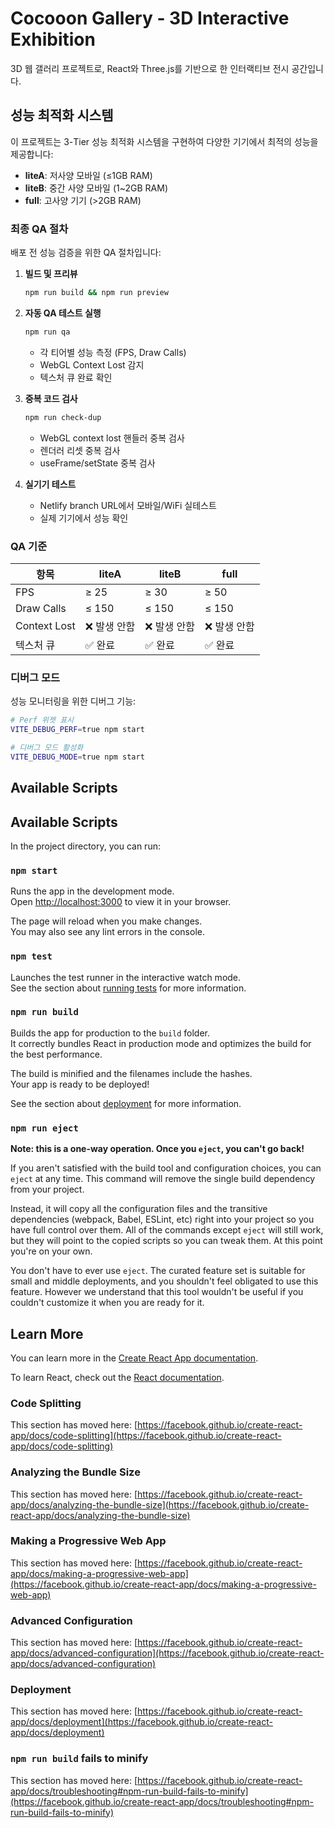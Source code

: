 # Cocooon Gallery - 3D Interactive Exhibition

3D 웹 갤러리 프로젝트로, React와 Three.js를 기반으로 한 인터랙티브 전시 공간입니다.

## 성능 최적화 시스템

이 프로젝트는 3-Tier 성능 최적화 시스템을 구현하여 다양한 기기에서 최적의 성능을 제공합니다:

- **liteA**: 저사양 모바일 (≤1GB RAM)
- **liteB**: 중간 사양 모바일 (1~2GB RAM)  
- **full**: 고사양 기기 (>2GB RAM)

### 최종 QA 절차

배포 전 성능 검증을 위한 QA 절차입니다:

1. **빌드 및 프리뷰**
   ```bash
   npm run build && npm run preview
   ```

2. **자동 QA 테스트 실행**
   ```bash
   npm run qa
   ```
   - 각 티어별 성능 측정 (FPS, Draw Calls)
   - WebGL Context Lost 감지
   - 텍스처 큐 완료 확인

3. **중복 코드 검사**
   ```bash
   npm run check-dup
   ```
   - WebGL context lost 핸들러 중복 검사
   - 렌더러 리셋 중복 검사
   - useFrame/setState 중복 검사

3. **실기기 테스트**
   - Netlify branch URL에서 모바일/WiFi 실테스트
   - 실제 기기에서 성능 확인

### QA 기준

| 항목 | liteA | liteB | full |
|------|-------|-------|------|
| FPS | ≥ 25 | ≥ 30 | ≥ 50 |
| Draw Calls | ≤ 150 | ≤ 150 | ≤ 150 |
| Context Lost | ❌ 발생 안함 | ❌ 발생 안함 | ❌ 발생 안함 |
| 텍스처 큐 | ✅ 완료 | ✅ 완료 | ✅ 완료 |

### 디버그 모드

성능 모니터링을 위한 디버그 기능:

```bash
# Perf 위젯 표시
VITE_DEBUG_PERF=true npm start

# 디버그 모드 활성화
VITE_DEBUG_MODE=true npm start
```

## Available Scripts

## Available Scripts

In the project directory, you can run:

### `npm start`

Runs the app in the development mode.\
Open [http://localhost:3000](http://localhost:3000) to view it in your browser.

The page will reload when you make changes.\
You may also see any lint errors in the console.

### `npm test`

Launches the test runner in the interactive watch mode.\
See the section about [running tests](https://facebook.github.io/create-react-app/docs/running-tests) for more information.

### `npm run build`

Builds the app for production to the `build` folder.\
It correctly bundles React in production mode and optimizes the build for the best performance.

The build is minified and the filenames include the hashes.\
Your app is ready to be deployed!

See the section about [deployment](https://facebook.github.io/create-react-app/docs/deployment) for more information.

### `npm run eject`

**Note: this is a one-way operation. Once you `eject`, you can't go back!**

If you aren't satisfied with the build tool and configuration choices, you can `eject` at any time. This command will remove the single build dependency from your project.

Instead, it will copy all the configuration files and the transitive dependencies (webpack, Babel, ESLint, etc) right into your project so you have full control over them. All of the commands except `eject` will still work, but they will point to the copied scripts so you can tweak them. At this point you're on your own.

You don't have to ever use `eject`. The curated feature set is suitable for small and middle deployments, and you shouldn't feel obligated to use this feature. However we understand that this tool wouldn't be useful if you couldn't customize it when you are ready for it.

## Learn More

You can learn more in the [Create React App documentation](https://facebook.github.io/create-react-app/docs/getting-started).

To learn React, check out the [React documentation](https://reactjs.org/).

### Code Splitting

This section has moved here: [https://facebook.github.io/create-react-app/docs/code-splitting](https://facebook.github.io/create-react-app/docs/code-splitting)

### Analyzing the Bundle Size

This section has moved here: [https://facebook.github.io/create-react-app/docs/analyzing-the-bundle-size](https://facebook.github.io/create-react-app/docs/analyzing-the-bundle-size)

### Making a Progressive Web App

This section has moved here: [https://facebook.github.io/create-react-app/docs/making-a-progressive-web-app](https://facebook.github.io/create-react-app/docs/making-a-progressive-web-app)

### Advanced Configuration

This section has moved here: [https://facebook.github.io/create-react-app/docs/advanced-configuration](https://facebook.github.io/create-react-app/docs/advanced-configuration)

### Deployment

This section has moved here: [https://facebook.github.io/create-react-app/docs/deployment](https://facebook.github.io/create-react-app/docs/deployment)

### `npm run build` fails to minify

This section has moved here: [https://facebook.github.io/create-react-app/docs/troubleshooting#npm-run-build-fails-to-minify](https://facebook.github.io/create-react-app/docs/troubleshooting#npm-run-build-fails-to-minify)
  
 
 